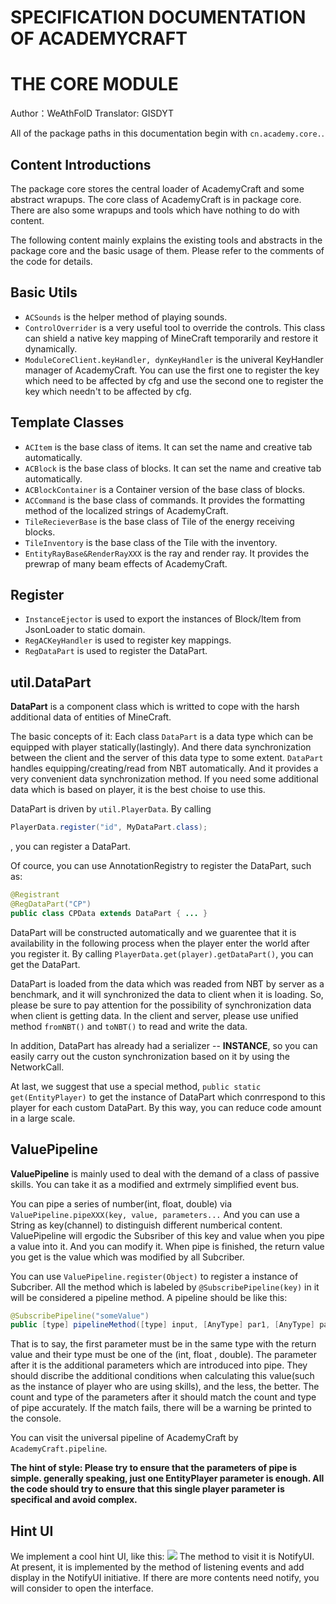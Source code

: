 # SPECIFICATION DOCUMENTATION OF ACADEMYCRAFT
# THE CORE MODULE

Author：WeAthFolD
Translator: GISDYT

All of the package paths in this documentation begin with ```cn.academy.core.```.

Content Introductions
---

The package core stores the central loader of AcademyCraft and some abstract wrapups. The core class of AcademyCraft is in package core. There are also some wrapups and tools which have nothing to do with content.

The following content mainly explains the existing tools and abstracts in the package core and the basic usage of them. Please refer to the comments of the code for details.



Basic Utils
---

* ```ACSounds``` is the helper method of playing sounds.
* ```ControlOverrider``` is a very useful tool to override the controls. This class can shield a native key mapping of MineCraft temporarily and restore it dynamically.
* ```ModuleCoreClient.keyHandler, dynKeyHandler``` is the univeral KeyHandler manager of AcademyCraft. You can use the first one to register the key which need to be affected by cfg and use the second one to register the key which needn't to be affected by cfg.




Template Classes
---

* ```ACItem``` is the base class of items. It can set the name and creative tab automatically.
* ```ACBlock``` is the base class of blocks. It can set the name and creative tab automatically.
* ```ACBlockContainer``` is a Container version of the base class of blocks.
* ```ACCommand``` is the base class of commands. It provides the formatting method of the localized strings of AcademyCraft.
* ```TileRecieverBase``` is the base class of Tile of the energy receiving blocks.
* ```TileInventory``` is the base class of the Tile with the inventory.
* ```EntityRayBase&RenderRayXXX``` is the ray and render ray. It provides the prewrap of many beam effects of AcademyCraft.


Register
---
* ```InstanceEjector``` is used to export the instances of Block/Item from JsonLoader to static domain.
* ```RegACKeyHandler``` is used to register key mappings.
* ```RegDataPart``` is used to register the DataPart.


util.DataPart
---

__DataPart__ is a component class which is writted to cope with the harsh additional data of entities of MineCraft.

The basic concepts of it: Each class ```DataPart``` is a data type which can be equipped with player statically(lastingly).
And there data synchronization between the client and the server of this data type to some extent. ```DataPart``` handles equipping/creating/read from NBT automatically. And it provides
a very convenient data synchronization method. If you need some additional data which is based on player, it is the best choise to use this.

DataPart is driven by ```util.PlayerData```. By calling 

```java
PlayerData.register("id", MyDataPart.class);
```

, you can register a DataPart.

Of cource, you can use AnnotationRegistry to register the DataPart, such as:

```java
@Registrant
@RegDataPart("CP")
public class CPData extends DataPart { ... }
```

DataPart will be constructed automatically and we guarentee that it is availability in the following process when the player enter the world after you register it. By calling ```PlayerData.get(player).getDataPart()```, you can get the DataPart.

DataPart is loaded from the data which was readed from NBT by server as a benchmark, and it will synchronized the data to client when it is loading.
So, please be sure to pay attention for the possibility of synchronization data when client is getting data. In the client and server, please use unified method ```fromNBT()``` and ```toNBT()``` to read and write the data.

In addition, DataPart has already had a serializer -- __INSTANCE__, so you can easily carry out the custon synchronization based on it by using the NetworkCall.

At last, we suggest that use a special method, ```public static get(EntityPlayer)``` to get the instance of DataPart which conrrespond to this player for each custom DataPart. By this way, you can reduce code amount in a large scale.


ValuePipeline
---

 **ValuePipeline** is mainly used to deal with the demand of a class of passive skills. You can take it as a modified and extrmely simplified event bus.

You can pipe a series of number(int, float, double) via ```ValuePipeline.pipeXXX(key, value, parameters...```
And you can use a String as key(channel) to distinguish different numberical content. ValuePipeline will ergodic the Subsriber of this key and value when you pipe a value into it.
And you can modify it. When pipe is finished, the return value you get is the value which was modified by all Subcriber.

You can use ```ValuePipeline.register(Object)``` to register a instance of Subcriber. All the method which is labeled by ```@SubscribePipeline(key)``` in it will be considered a pipeline method.
A pipeline should be like this:

```java
@SubscribePipeline("someValue")
public [type] pipelineMethod([type] input, [AnyType] par1, [AnyType] par2, ...);
```

That is to say, the first parameter must be in the same type with the return value and their type must be one of the (int, float , double). The parameter after it is the additional parameters which are introduced into pipe.
They should discribe the additional conditions when calculating this value(such as the instance of player who are using skills), and the less, the better.
The count and type of the parameters after it should match the count and type of pipe accurately. If the match fails, there will be a warning be printed to the console.

You can visit the universal pipeline of AcademyCraft by ```AcademyCraft.pipeline```.

**The hint of style: Please try to ensure that the parameters of pipe is simple. generally speaking, just one EntityPlayer parameter is enough. All the code should try to ensure that this single player parameter is specifical and avoid complex.**

Hint UI
---
We implement a cool hint UI, like this:
![](https://raw.githubusercontent.com/LambdaInnovation/AcademyCraft/master/blob/ui0.jpg)
The method to visit it is NotifyUI. At present, it is implemented by the method of listening events and add display in the NotifyUI initiative. If there are more contents need notify, you will consider to open the interface.
